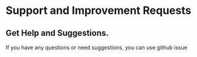 # Support and Improvement Requests

## Get Help and Suggestions.
If you have any questions or need suggestions, you can use github issue
